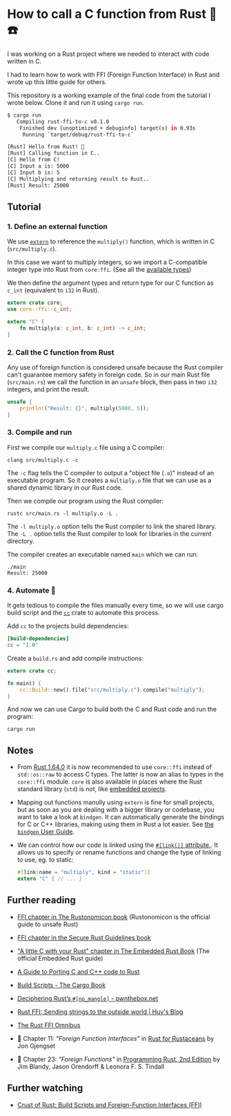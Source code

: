 # How to call a C function from Rust 🦀☎️

I was working on a Rust project where we needed to interact with code written in C.

I had to learn how to work with FFI (Foreign Function Interface) in Rust and wrote up this little guide for others.

This repository is a working example of the final code from the tutorial I wrote below. Clone it and run it using `cargo run`.

```bash
$ cargo run
   Compiling rust-ffi-to-c v0.1.0
    Finished dev [unoptimized + debuginfo] target(s) in 0.93s
     Running `target/debug/rust-ffi-to-c`

[Rust] Hello from Rust! 🦀
[Rust] Calling function in C..
[C] Hello from C!
[C] Input a is: 5000
[C] Input b is: 5
[C] Multiplying and returning result to Rust..
[Rust] Result: 25000
```

## Tutorial

### 1. Define an external function

We use [`extern`](https://doc.rust-lang.org/reference/items/external-blocks.html) to reference the `multiply()` function, which is written in C (`src/multiply.c`).

In this case we want to multiply integers, so we import a C-compatible integer type into Rust from `core:ffi`. (See all the [available types](https://doc.rust-lang.org/core/ffi/index.html))

We then define the argument types and return type for our C function as `c_int` (equivalent to `i32` in Rust).

```rust
extern crate core;
use core::ffi::c_int;

extern "C" {
    fn multiply(a: c_int, b: c_int) -> c_int;
}
```

### 2. Call the C function from Rust

Any use of foreign function is considered unsafe because the Rust compiler can't guarantee memory safety in foreign code. 
So in our main Rust file (`src/main.rs`) we call the function in an `unsafe` block, then pass in two `i32` integers, and print the result.

```rust
unsafe {
    println!("Result: {}", multiply(5000, 5));
}
```

### 3. Compile and run

First we compile our `multiply.c` file using a C compiler:

    clang src/multiply.c -c

The `-c` flag tells the C compiler to output a "object file (`.o`)" instead of an executable program. So it creates a `multiply.o` file that we can use as a shared dynamic library in our Rust code.

Then we compile our program using the Rust compiler:

    rustc src/main.rs -l multiply.o -L .

The `-l multiply.o` option tells the Rust compiler to link the shared library.
The `-L .` option tells the Rust compiler to look for libraries in the current directory.

The compiler creates an executable named `main` which we can run:

    ./main
    Result: 25000

### 4. Automate 🤖

It gets tedious to compile the files manually every time, so we will use cargo build script and the [`cc`](https://crates.io/crates/cc) crate to automate this process.

Add `cc` to the projects build dependencies:

```toml
[build-dependencies]
cc = "1.0"
```

Create a `build.rs` and add compile instructions:

```rust
extern crate cc;

fn main() {
    cc::Build::new().file("src/multiply.c").compile("multiply");
}
```

And now we can use Cargo to build both the C and Rust code and run the program:

    cargo run


## Notes

- From [Rust 1.64.0](https://blog.rust-lang.org/2022/09/22/Rust-1.64.0.html#c-compatible-ffi-types-in-core-and-alloc) it is now recommended to use `core::ffi` instead of `std::os::raw` to access C types. The latter is now an alias to types in the `core::ffi` module. `core` is also available in places where the Rust standard library (`std`) is not, like [embedded projects](https://docs.rust-embedded.org/book/intro/no-std.html).

- Mapping out functions manully using `extern` is fine for small projects, but as soon as you are dealing with a bigger library or codebase, you want to take a look at `bindgen`. It can automatically generate the bindings for C or C++ libraries, making using them in Rust a lot easier. See [the `bindgen` User Guide](https://rust-lang.github.io/rust-bindgen/).

- We can control how our code is linked using the [`#[link()]` attribute.](https://doc.rust-lang.org/reference/items/external-blocks.html#the-link-attribute). It allows us to specify or rename functions and change the type of linking to use, eg. to static:

    ```rust
    #[link(name = "multiply", kind = "static")]
    extern "C" { // ... }
    ```

## Further reading

- [FFI chapter in The Rustonomicon book](https://doc.rust-lang.org/nomicon/ffi.html) (Rustonomicon is the official guide to unsafe Rust)

- [FFI chapter in the Secure Rust Guidelines book](https://anssi-fr.github.io/rust-guide/07_ffi.html)

- ["A little C with your Rust" chapter in The Embedded Rust Book](https://docs.rust-embedded.org/book/interoperability/c-with-rust.html) (The official Embedded Rust guide)

- [A Guide to Porting C and C++ code to Rust](https://locka99.gitbooks.io/a-guide-to-porting-c-to-rust/content/)

- [Build Scripts - The Cargo Book](https://doc.rust-lang.org/cargo/reference/build-scripts.html)

- [Deciphering Rust’s `#[no_mangle]` - pwnthebox.net](https://web.archive.org/web/20221113090341/https://www.pwnthebox.net/rust/2020/11/01/deciphering-no-mangle.html)

- [Rust FFI: Sending strings to the outside world | Huy's Blog](https://web.archive.org/web/20221007224430/https://snacky.blog/en/string-ffi-rust.html)

- [The Rust FFI Omnibus](http://jakegoulding.com/rust-ffi-omnibus/)

- 📖 Chapter 11: *"Foreign Function Interfaces"* in [Rust for Rustaceans](https://nostarch.com/rust-rustaceans) by Jon Gjengset

- 📖 Chapter 23: *"Foreign Functions"* in [Programming Rust, 2nd Edition](https://www.oreilly.com/library/view/programming-rust-2nd/9781492052586/) by Jim Blandy, Jason Orendorff & Leonora F. S. Tindall

## Further watching

- [Crust of Rust: Build Scripts and Foreign-Function Interfaces (FFI)](https://www.youtube.com/watch?v=pePqWoTnSmQ)
